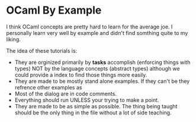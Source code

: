 # OCaml By Example

I think OCaml concepts are pretty hard to learn for the average joe. I personally learn very well by example and didn't find somthing quite to my liking. 

The idea of these tutorials is:
- They are orginized primarily by __tasks__ accomplish (enforcing things with types) NOT by the language concepts (abstract types) although we could provide a index to find those things more easily.
- They are made to be mostly stand alone examples. If they can't be they refrence other examples as
- Most of the dialog are in code comments.
- Everything should run UNLESS your trying to make a point.
- They are made to be as simple as possible. The thing being taught should be the only thing in the file without a lot of side teaching.
